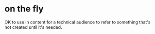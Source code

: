 # on the fly

OK to use in content for a technical audience to refer to something that's not created until it's needed. 

